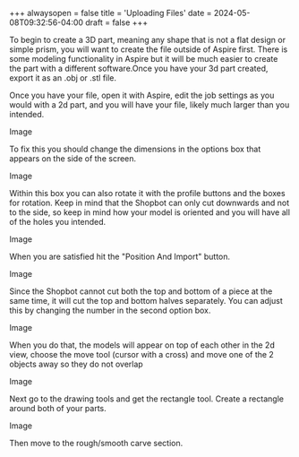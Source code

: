 +++
alwaysopen = false
title = 'Uploading Files'
date = 2024-05-08T09:32:56-04:00
draft = false
+++

To begin to create a 3D part, meaning any shape that is not a flat design or simple prism, you will want to create the file outside of Aspire first. There is some modeling functionality in Aspire but it will be much easier to create the part with a different software.Once you have your 3d part created, export it as an .obj or .stl file.

Once you have your file, open it with Aspire, edit the job settings as you would with a 2d part, and you will have your file, likely much larger than you intended.

Image

To fix this you should change the dimensions in the options box that appears on the side of the screen. 

Image

Within this box you can also rotate it with the profile buttons and the boxes for rotation. Keep in mind that the Shopbot can only cut downwards and not to the side, so keep in mind how your model is oriented and you will have all of the holes you intended. 

Image

When you are satisfied hit the "Position And Import" button.

Image

Since the Shopbot cannot cut both the top and bottom of a piece at the same time, it will cut the top and bottom halves separately. You can adjust this by changing the number in the second option box.

Image

When you do that, the models will appear on top of each other in the 2d view, choose the move tool (cursor with a cross) and move one of the 2 objects away so they do not overlap

Image

Next go to the drawing tools and get the rectangle tool. Create a rectangle around both of your parts. 

Image

Then move to the rough/smooth carve section.






